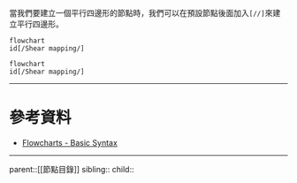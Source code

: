 當我們要建立一個平行四邊形的節點時，我們可以在預設節點後面加入`[//]`來建立平行四邊形。
```Mermaid
flowchart
id[/Shear mapping/]
```
```mermaid
flowchart
id[/Shear mapping/]
```
- - -
# 參考資料
- [Flowcharts - Basic Syntax](https://mermaid.js.org/syntax/flowchart.html)
- - -
parent::[[節點目錄]]
sibling::
child::